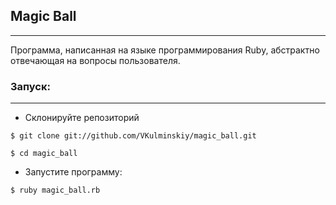 ## Magic Ball
___
Программа, написанная на языке программирования Ruby, абстрактно отвечающая на вопросы пользователя.
### Запуск:
___
* Склонируйте репозиторий
~~~
$ git clone git://github.com/VKulminskiy/magic_ball.git
~~~
~~~ 
$ cd magic_ball
~~~
* Запустите программу:
~~~
$ ruby magic_ball.rb
